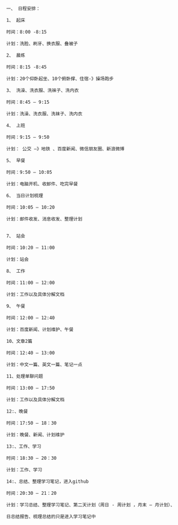 	一、 日程安排：
	 
	1、 起床 
	 
	时间：8:00 -8:15 
	 
	计划：洗脸、刷牙、换衣服、叠被子
	 
	2、 晨练
	 
	时间：8:15 -8:45
	 
	计划：20个仰卧起坐、10个俯卧撑、住宿-》操场跑步
	
	3、 洗澡、洗衣服、洗袜子、洗内衣
	 
	时间：8:45 – 9:15
	 
	计划：洗澡、洗衣服、洗袜子、洗内衣
	 
	4、 上班
	 
	时间：9:15 – 9:50 
	 
	计划： 公交 –》地铁 、百度新闻、微信朋友圈、新浪微博
	 
	5、 早餐
	 
	时间：9:50 – 10:05
	 
	计划：电脑开机、收邮件、吃完早餐
	
    6、 当日计划梳理
	 
	时间：10:05 – 10:20
	 
	计划：邮件收发、消息收发、整理计划

	 
	7、 站会
	 
	时间：10:20 – 11:00
	 
	计划：站会
	 
	8、 工作
	 
	时间：11:00 – 12:00
	 
	计划：工作以及具体分解文档
	 
	9、 午餐
	 
	时间：12:00 – 12:40
	 
	计划：百度新闻、计划维护、午餐 
	 
    10、文章2篇
	 
	时间：12:40 – 13:00
	 
	计划：中文一篇、英文一篇、笔记一点
	  
	11、处理单聊问题
	 
	时间：13:00 – 17:50
	 
	计划：工作以及具体分解文档

	12:、晚餐
	 
	时间：17:50 – 18：30
	 
	计划：晚餐、新闻、计划维护
	 
	13:、工作、学习
	 
	时间：18:30 – 20：30
	 
	计划：工作、学习
	  
	14:、总结、整理学习笔记，进入github
	 
	时间：20:30 – 21：20
	 
	计划：学习总结、整理学习笔记、第二天计划（周日 - 周计划 ，月末 – 月计划）、
	 
	日总结报告、梳理总结的只是进入学习笔记中
